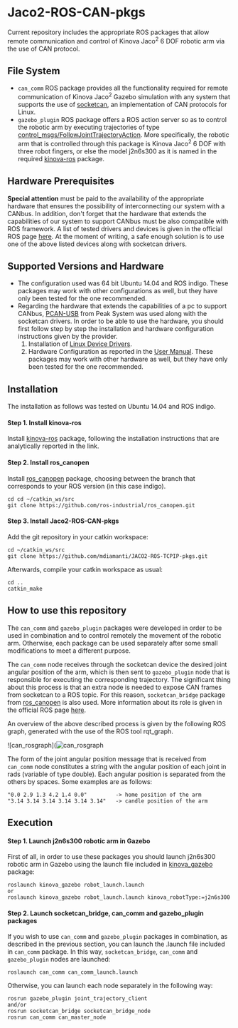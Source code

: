 # Jaco2-ROS-CAN-pkgs
Current repository includes the appropriate ROS packages that allow remote communication and control of Kinova Jaco<sup>2</sup> 6 DOF robotic arm via the use of CAN protocol. 

## File System
- `can_comm` ROS package provides all the functionality required for remote communication of Kinova Jaco<sup>2</sup> Gazebo simulation with any system that supports the use of [socketcan](https://github.com/linux-can/can-utils), an implementation of CAN protocols for Linux.    
- `gazebo_plugin` ROS package offers a ROS action server so as to control the robotic arm by executing trajectories of type [control_msgs/FollowJointTrajectoryAction](http://docs.ros.org/hydro/api/control_msgs/html/action/FollowJointTrajectory.html). More specifically, the robotic arm that is controlled through this package is Kinova Jaco<sup>2</sup> 6 DOF with three robot fingers, or else the model j2n6s300 as it is named in the required [kinova-ros](https://github.com/Kinovarobotics/kinova-ros#installation) package.

## Hardware Prerequisites
**Special attention** must be paid to the availability of the appropriate hardware that ensures the possibility of interconnecting our system with a CANbus. In addition, don't forget that the hardware that extends the capabilities of our system to support CANbus must be also compatible with ROS framework. A list of tested drivers and devices is given in the official ROS page [here](http://wiki.ros.org/socketcan_interface?distro=melodic). At the moment of writing, a safe enough solution is to use one of the above listed devices along with socketcan drivers. 

## Supported Versions and Hardware
- The configuration used was 64 bit Ubuntu 14.04 and ROS indigo. These packages may work with other configurations as well, but they have only been tested for the one recommended.
- Regarding the hardware that extends the capabilities of a pc to support CANbus, [PCAN-USB](https://www.peak-system.com/PCAN-USB.199.0.html?&L=1) from Peak System was used along with the socketcan drivers. In order to be able to use the hardware, you should first follow step by step the installation and hardware configuration instructions given by the provider.
   1. Installation of [Linux Device Drivers](https://www.peak-system.com/fileadmin/media/linux/index.htm).
   2. Hardware Configuration as reported in the [User Manual](https://www.peak-system.com/produktcd/Pdf/English/PCAN-USB_UserMan_eng.pdf).
   These packages may work with other hardware as well, but they have only been tested for the one recommended.

## Installation
The installation as follows was tested on Ubuntu 14.04 and ROS indigo.

#### Step 1. Install kinova-ros
Install [kinova-ros](https://github.com/Kinovarobotics/kinova-ros#installation) package, following the installation instructions that are analytically reported in the link.

#### Step 2. Install ros_canopen
Install [ros_canopen](https://github.com/ros-industrial/ros_canopen) package, choosing between the branch that corresponds to your ROS version (in this case indigo).
```
cd cd ~/catkin_ws/src
git clone https://github.com/ros-industrial/ros_canopen.git
```

#### Step 3. Install Jaco2-ROS-CAN-pkgs
Add the git repository in your catkin workspace:
```
cd ~/catkin_ws/src
git clone https://github.com/mdiamanti/JACO2-ROS-TCPIP-pkgs.git
```
Afterwards, compile your catkin workspace as usual:
```
cd ..
catkin_make
```
## How to use this repository
The `can_comm` and `gazebo_plugin` packages were developed in order to be used in combination and to control remotely the movement of the robotic arm. Otherwise, each package can be used separately after some small modifications to meet a different purpose. 

The `can_comm` node receives through the socketcan device the desired joint angular position of the arm, which is then sent to `gazebo_plugin` node that is responsible for executing the corresponding trajectory. The significant thing about this process is that an extra node is needed to expose CAN frames from socketcan to a ROS topic. For this reason, `socketcan_bridge` package from [ros_canopen](https://github.com/ros-industrial/ros_canopen) is also used. More information about its role is given in the official ROS page [here](http://wiki.ros.org/socketcan_bridge?distro=melodic).

An overview of the above described process is given by the following ROS graph, generated with the use of the ROS tool rqt_graph.

![can_rosgraph](![can_rosgraph](https://user-images.githubusercontent.com/39567867/43530243-bfb9b44c-95b5-11e8-88d9-71f7507c367b.png)

The form of the joint angular position message that is received from `can_comm` node constitutes a string with the angular position of each joint in rads (variable of type double). Each angular position is separated from the others by spaces. Some examples are as follows:
```
"0.0 2.9 1.3 4.2 1.4 0.0"         -> home position of the arm
"3.14 3.14 3.14 3.14 3.14 3.14"   -> candle position of the arm
```
## Execution

#### Step 1. Launch j2n6s300 robotic arm in Gazebo
First of all, in order to use these packages you should launch j2n6s300 robotic arm in Gazebo using the launch file included in [kinova_gazebo](https://github.com/Kinovarobotics/kinova-ros/tree/master/kinova_gazebo) package:
```
roslaunch kinova_gazebo robot_launch.launch 
or
roslaunch kinova_gazebo robot_launch.launch kinova_robotType:=j2n6s300
```

#### Step 2. Launch socketcan_bridge, can_comm and gazebo_plugin packages
If you wish to use `can_comm` and `gazebo_plugin` packages in combination, as described in the previous section, you can launch the .launch file included in `can_comm` package. In this way, `socketcan_bridge`, `can_comm` and `gazebo_plugin` nodes are launched:
```
roslaunch can_comm can_comm_launch.launch
```
Otherwise, you can launch each node separately in the following way:
```
rosrun gazebo_plugin joint_trajectory_client
and/or
rosrun socketcan_bridge socketcan_bridge_node
rosrun can_comm can_master_node
```
